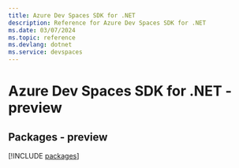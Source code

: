 ```yaml
---
title: Azure Dev Spaces SDK for .NET
description: Reference for Azure Dev Spaces SDK for .NET
ms.date: 03/07/2024
ms.topic: reference
ms.devlang: dotnet
ms.service: devspaces
---
```

# Azure Dev Spaces SDK for .NET - preview
## Packages - preview
[!INCLUDE [packages](dev-spaces-index.md)]